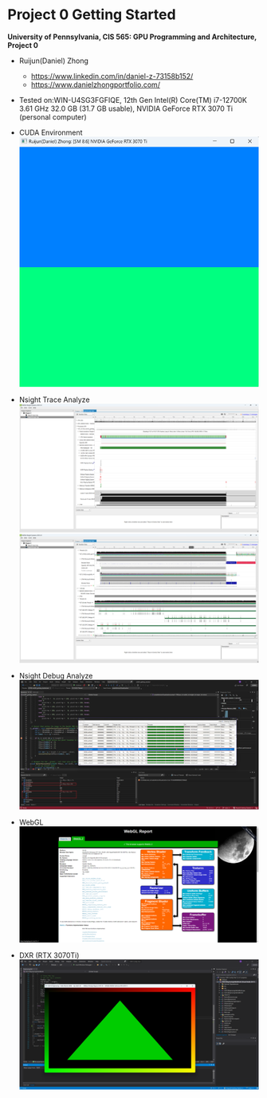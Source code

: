 Project 0 Getting Started
====================

**University of Pennsylvania, CIS 565: GPU Programming and Architecture, Project 0**

* Ruijun(Daniel) Zhong
    * https://www.linkedin.com/in/daniel-z-73158b152/
    * https://www.danielzhongportfolio.com/
* Tested on:WIN-U4SG3FGFIQE, 12th Gen Intel(R) Core(TM) i7-12700K 3.61 GHz 32.0 GB (31.7 GB usable), NVIDIA GeForce RTX 3070 Ti (personal computer)

* CUDA Environment
![3.1.1](images/3.1.1.png)

* Nsight Trace Analyze
![3.1.2](images/3.1.2.png)
![3.1.2](images/3.1.2(2).png)

* Nsight Debug Analyze
![3.1.3](images/3.1.3.png)

* WebGL
![3.2](images/3.2.png)

* DXR (RTX 3070Ti)
![3.3](images/3.3.png)